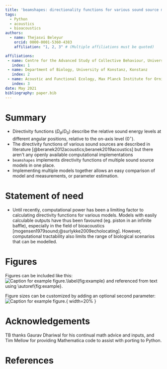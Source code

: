```yaml
---
title: 'beamshapes: directionality functions for various sound source models'
tags:
  - Python
  - acoustics
  - bioacoustics
authors:
  - name: Thejasvi Beleyur
    orcid: 0000-0001-5360-4383
    affiliation: "1, 2, 3" # (Multiple affiliations must be quoted)

affiliations:
 - name: Centre for the Advanced Study of Collective Behaviour, University of Konstanz, Konstanz
   index: 1
 - name: Department of Biology, University of Konstanz, Konstanz
   index: 2
 - name: Acoustic and Functional Ecology, Max Planck Institute for Ornithology, Seewiesen
   index: 3
date: May 2021
bibliography: paper.bib
---
```


# Summary

* Directivity functions ($D_{\theta}/D_{0}$) describe the relative sound energy levels at different angular positions, relative to the on-axis level ($0^{\circ}$). 
* The directivity functions of various sound sources are described in literature [@beranek2012acoustics;beranek2019acoustics] but there aren't any openly available computational implementations 
* ```beamshapes``` implements directivity functions of multiple sound source models in one place.
* Implementing multiple models together allows an easy comparison of model and measurements, or parameter estimation.


# Statement of need

* Until recently, computational power has been a limiting factor to calculating directivity functions for various models. Models with easily calculable outputs have thus been favoured (eg. piston in an infinite baffle), especially in the field of bioacoustics [mogensen1979sound;@surlykke2009echolocating]. However, computational tractability also limits the range of biological scenarios that can be modelled. 


# Figures

Figures can be included like this:
![Caption for example figure.\label{fig:example}](figure.png)
and referenced from text using \autoref{fig:example}.

Figure sizes can be customized by adding an optional second parameter:
![Caption for example figure.](figure.png){ width=20% }

# Acknowledgements
TB thanks Gaurav Dhariwal for his continual math advice and inputs, and Tim Mellow for providing Mathematica code to assist with porting to Python.

# References
